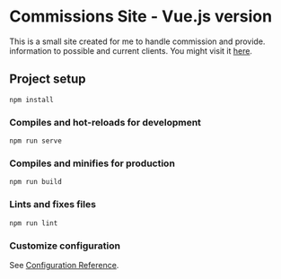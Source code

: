 # Commissions Site - Vue.js version

This is a small site created for me to handle commission and provide.
information to possible and current clients. You might visit it [here](https://brenda-cayzac-vue.netlify.app).

## Project setup

```
npm install
```

### Compiles and hot-reloads for development

```
npm run serve
```

### Compiles and minifies for production

```
npm run build
```

### Lints and fixes files

```
npm run lint
```

### Customize configuration

See [Configuration Reference](https://cli.vuejs.org/config/).
